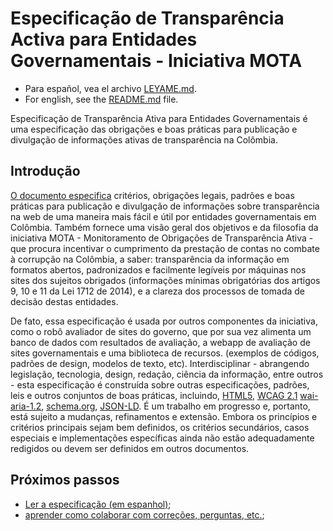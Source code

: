 # Especificação de Transparência Activa para Entidades Governamentais - Iniciativa MOTA

- Para español, vea el archivo [LEYAME.md](LEYAME.md).
- For english, see the [README.md](README.md) file.

Especificação de Transparência Ativa para Entidades Governamentais é uma especificação das obrigações e boas práticas para publicação e divulgação de informações ativas de transparência na Colômbia.

## Introdução
[O documento especifica](mota-active-transparency-specification.md) critérios, obrigações legais, padrões e boas práticas para publicação e divulgação de informações sobre transparência na web de uma maneira mais fácil e útil por entidades governamentais em Colômbia. Também fornece uma visão geral dos objetivos e da filosofia da iniciativa MOTA - Monitoramento de Obrigações de Transparência Ativa - que procura incentivar o cumprimento da prestação de contas no combate à corrupção na Colômbia, a saber: transparência da informação em formatos abertos, padronizados e facilmente legíveis por máquinas nos sites dos sujeitos obrigados (informações mínimas obrigatórias dos artigos 9, 10 e 11 da Lei 1712 de 2014), e a clareza dos processos de tomada de decisão destas entidades.

De fato, essa especificação é usada por outros componentes da iniciativa, como o robô avaliador de sites do governo, que por sua vez alimenta um banco de dados com resultados de avaliação, a webapp de avaliação de sites governamentais e uma biblioteca de recursos. (exemplos de códigos, padrões de design, modelos de texto, etc). Interdisciplinar - abrangendo legislação, tecnologia, design, redação, ciência da informação, entre outros - esta especificação é construída sobre outras especificações, padrões, leis e outros conjuntos de boas práticas, incluindo, [HTML5](https://w3c.github.io/html/), [WCAG 2.1](https://w3c.github.io/wcag/21/guidelines/) [wai-aria-1.2](https://w3c.github.io/aria/), [schema.org](https://schema.org), [JSON-LD](https://en.wikipedia.org/wiki/JSON-LD). É um trabalho em progresso e, portanto, está sujeito a mudanças, refinamentos e extensão. Embora os princípios e critérios principais sejam bem definidos, os critérios secundários, casos especiais e implementações específicas ainda não estão adequadamente redigidos ou devem ser definidos em outros documentos.

## Próximos passos

- [Ler a especificação (em espanhol)](mota-active-transparency-specification.md);
- [aprender como colaborar com correções, perguntas, etc.](CONTRIBUINDO.md);
